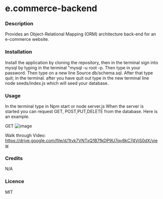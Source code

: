 # e.commerce-backend
<h3>Description </h3>
Provides an Object-Relational Mapping (ORM) architecture back-end for an e-commerce website. 

<h3>Installation</h3>
Install the application by cloning the repository, then in the terminal sign into mysql by typing in the terminal "mysql -u root -p. Then type in your password. Then type on a new line Source db/schema.sql. After that type quit; in the terminal. after you have quit out type in the new terminal line node seeds/index.js  which will seed your database. 

<h3>Usage</h3>
In the terminal type in Npm start or node server.js 
When the server is started you can request GET, POST,PUT,DELETE from the database. Here is an example.

GET
![image](https://user-images.githubusercontent.com/111665712/205214828-420d85a1-4ed0-49a4-99a2-3e5de0ebd3a9.png)

Walk through Video: https://drive.google.com/file/d/1tvk7VNTxQ1B7fkDP9U7qy8kC74VjS0dX/view

<h3>Credits</h3>
N/A

<h3>Licence</h3>
MIT

